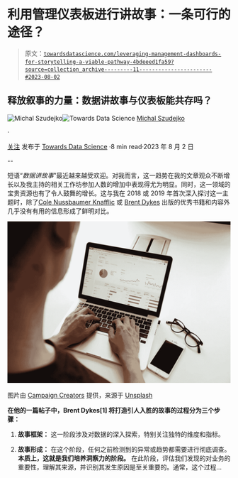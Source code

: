# 利用管理仪表板进行讲故事：一条可行的途径？

> 原文：[`towardsdatascience.com/leveraging-management-dashboards-for-storytelling-a-viable-pathway-4bdeeed1fa59?source=collection_archive---------11-----------------------#2023-08-02`](https://towardsdatascience.com/leveraging-management-dashboards-for-storytelling-a-viable-pathway-4bdeeed1fa59?source=collection_archive---------11-----------------------#2023-08-02)

## 释放叙事的力量：数据讲故事与仪表板能共存吗？

[](https://medium.com/@michalszudejko?source=post_page-----4bdeeed1fa59--------------------------------)![Michal Szudejko](https://medium.com/@michalszudejko?source=post_page-----4bdeeed1fa59--------------------------------)[](https://towardsdatascience.com/?source=post_page-----4bdeeed1fa59--------------------------------)![Towards Data Science](https://towardsdatascience.com/?source=post_page-----4bdeeed1fa59--------------------------------) [Michal Szudejko](https://medium.com/@michalszudejko?source=post_page-----4bdeeed1fa59--------------------------------)

·

[关注](https://medium.com/m/signin?actionUrl=https%3A%2F%2Fmedium.com%2F_%2Fsubscribe%2Fuser%2Fd3b37fc311f7&operation=register&redirect=https%3A%2F%2Ftowardsdatascience.com%2Fleveraging-management-dashboards-for-storytelling-a-viable-pathway-4bdeeed1fa59&user=Michal+Szudejko&userId=d3b37fc311f7&source=post_page-d3b37fc311f7----4bdeeed1fa59---------------------post_header-----------) 发布于 [Towards Data Science](https://towardsdatascience.com/?source=post_page-----4bdeeed1fa59--------------------------------) ·8 min read·2023 年 8 月 2 日

--

[](https://medium.com/m/signin?actionUrl=https%3A%2F%2Fmedium.com%2F_%2Fbookmark%2Fp%2F4bdeeed1fa59&operation=register&redirect=https%3A%2F%2Ftowardsdatascience.com%2Fleveraging-management-dashboards-for-storytelling-a-viable-pathway-4bdeeed1fa59&source=-----4bdeeed1fa59---------------------bookmark_footer-----------)

短语“*数据讲故事*”最近越来越受欢迎。对我而言，这一趋势在我的文章观众不断增长以及我主持的相关工作坊参加人数的增加中表现得尤为明显。同时，这一领域的宝贵资源也有了令人鼓舞的增长。这与我在 2018 或 2019 年首次深入探讨这一主题时，除了[Cole Nussbaumer Knafflic](https://www.amazon.com/Storytelling-Data-Visualization-Business-Professionals/dp/1119002257/ref=sr_1_1?crid=3BKHX733YPUH8&keywords=cole+nussbaumer+knaflic&qid=1690882562&s=books&sprefix=cole+nuss%2Cstripbooks-intl-ship%2C184&sr=1-1) 或 [Brent Dykes](https://www.amazon.com/gp/product/1119615712/ref=as_li_tl?ie=UTF8&tag=analyticshero-20&camp=1789&creative=9325&linkCode=as2&creativeASIN=1119615712&linkId=30c2910bacd1fd7cc96642713c97d35e) 出版的优秀书籍和内容外几乎没有有用的信息形成了鲜明对比。

![](img/c870f90723e941b4c399b9d31143e178.png)

图片由 [Campaign Creators](https://unsplash.com/@campaign_creators?utm_source=medium&utm_medium=referral) 提供，来源于 [Unsplash](https://unsplash.com/?utm_source=medium&utm_medium=referral)

**在他的一篇帖子中，Brent Dykes[1] 将打造引人入胜的故事的过程分为三个步骤：**

1.  **故事框架：** 这一阶段涉及对数据的深入探索，特别关注独特的维度和指标。

1.  **故事形成：** 在这个阶段，任何之前检测到的异常或趋势都需要进行彻底调查。**本质上，这就是我们培养洞察力的阶段。** 在此阶段，评估我们发现的对业务的重要性，理解其来源，并识别其发生原因是至关重要的。通常，这个过程…
